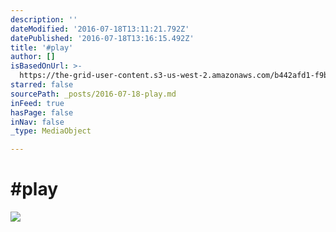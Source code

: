 ```yaml
---
description: ''
dateModified: '2016-07-18T13:11:21.792Z'
datePublished: '2016-07-18T13:16:15.492Z'
title: '#play'
author: []
isBasedOnUrl: >-
  https://the-grid-user-content.s3-us-west-2.amazonaws.com/b442afd1-f9bb-4fdd-bf60-058eda3a9fad.jpg
starred: false
sourcePath: _posts/2016-07-18-play.md
inFeed: true
hasPage: false
inNav: false
_type: MediaObject

---
```

# \#play
![](https://the-grid-user-content.s3-us-west-2.amazonaws.com/b442afd1-f9bb-4fdd-bf60-058eda3a9fad.jpg)